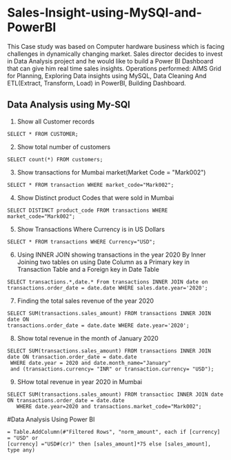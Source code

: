 # Sales-Insight-using-MySQl-and-PowerBI
This Case study was based on Computer hardware business which is facing challenges in dynamically changing market. Sales director decides to invest in Data Analysis project and he would like to build a Power BI Dashboard that can give him real time sales insights. Operations performed: AIMS Grid for Planning, Exploring Data insights using MySQL, Data Cleaning And ETL(Extract, Transform, Load) in PowerBI, Building Dashboard.  

## Data Analysis using My-SQl

1. Show all Customer records
```
SELECT * FROM CUSTOMER;
```
2. Show total number of customers
```
SELECT count(*) FROM customers;
```
3. Show transactions for Mumbai market(Market Code = "Mark002")
```
SELECT * FROM transaction WHERE market_code="Mark002";
```
4. Show Distinct product Codes that were sold in Mumbai 
```
SELECT DISTINCT product_code FROM transactions WHERE market_code="Mark002";
```
5. Show Transactions Where Currency is in US Dollars
```
SELECT * FROM transactions WHERE Currency="USD";
```
6. Using INNER JOIN showing transactions in the year 2020 By Inner Joining two 
tables on using Date Column as a Primary key in Transaction Table and a Foreign key in Date Table
```
SELECT transactions.*,date.* From transactions INNER JOIN date on 
transactions.order_date = date.date WHERE sales.date.year='2020';
```
7. Finding the total sales revenue of the year 2020
```
SELECT SUM(transactions.sales_amount) FROM transactions INNER JOIN date ON 
transactions.order_date = date.date WHERE date.year='2020';
```
8. Show total revenue in the month of January 2020
```
SELECT SUM(transactions.sales_amount) FROM transactions INNER JOIN date ON transaction.order_date = date.date 
 WHERE date.year = 2020 and date.month_name="January" 
 and (transactions.currency= "INR" or transaction.currency= "USD");
``` 
9. SHow total revenue in year 2020 in Mumbai
```
SELECT SUM(transactions.sales_amount) FROM transactioc INNER JOIN date ON transactions.order_date = date.date 
   WHERE date.year=2020 and transactions.market_code="Mark002";
```

#Data Analysis Using Power BI
```
= Table.AddColumn(#"Filtered Rows", "norm_amount", each if [currency] = "USD" or
[currency] ="USD#(cr)" then [sales_amount]*75 else [sales_amount], type any)
```  
